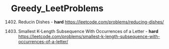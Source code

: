 # Greedy_LeetProblems

1402. Reducin Dishes - **hard**
https://leetcode.com/problems/reducing-dishes/

2030. Smallest K-Length Subsequence With Occurrences of a Letter - **hard**
https://leetcode.com/problems/smallest-k-length-subsequence-with-occurrences-of-a-letter/